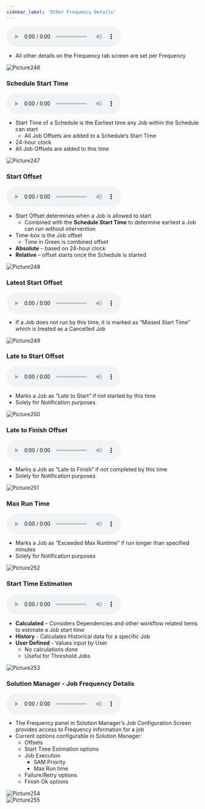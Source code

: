 ```yaml
---
sidebar_label: 'Other Frequency Details'
---
```


<audio controls="controls">
  <source type="audio/mp3" src="audiobasic/OtherFrequencyDetails.mp3"></source>
  <p>Your browser does not support the audio element.</p>
</audio>

* All other details on the Frequency tab screen are set per Frequency

![Picture246](/imgbasic/246.png)

### Schedule Start Time

<audio controls="controls">
  <source type="audio/mp3" src="audiobasic/ScheduleStartTime.mp3"></source>
  <p>Your browser does not support the audio element.</p>
</audio>

* Start Time of a Schedule is the Earliest time any Job within the Schedule can start
  * All Job Offsets are added to a Schedule’s Start Time
* 24-hour clock
* All Job Offsets are added to this time

![Picture247](/imgbasic/247.png)

### Start Offset

<audio controls="controls">
  <source type="audio/mp3" src="audiobasic/StartOffset.mp3"></source>
  <p>Your browser does not support the audio element.</p>
</audio>

* Start Offset determines when a Job is allowed to start
  * Combined with the **Schedule Start Time** to determine earliest a Job can run without intervention
* Time-box is the Job offset 
  * Time in Green is combined offset
* **Absolute** – based on 24-hour clock
* **Relative** – offset starts once the Schedule is started

![Picture248](/imgbasic/248.png)

### Latest Start Offset

<audio controls="controls">
  <source type="audio/mp3" src="audiobasic/LatestStartOffset.mp3"></source>
  <p>Your browser does not support the audio element.</p>
</audio>

* If a Job does not run by this time, it is marked as “Missed Start Time” which is treated as a Cancelled Job

![Picture249](/imgbasic/249.png)

### Late to Start Offset

<audio controls="controls">
  <source type="audio/mp3" src="audiobasic/LateToStartOffset.mp3"></source>
  <p>Your browser does not support the audio element.</p>
</audio>

* Marks a Job as “Late to Start” if not started by this time
* Solely for Notification purposes

![Picture250](/imgbasic/250.png)

### Late to Finish Offset

<audio controls="controls">
  <source type="audio/mp3" src="audiobasic/LateToFinishOffset.mp3"></source>
  <p>Your browser does not support the audio element.</p>
</audio>

* Marks a Job as “Late to Finish” if not completed by this time
* Solely for Notification purposes

![Picture251](/imgbasic/251.png)

### Max Run Time 

<audio controls="controls">
  <source type="audio/mp3" src="audiobasic/MaxRunTime.mp3"></source>
  <p>Your browser does not support the audio element.</p>
</audio>

* Marks a Job as “Exceeded Max Runtime” if run longer than specified minutes
* Solely for Notification purposes

![Picture252](/imgbasic/252.png)

### Start Time Estimation

<audio controls="controls">
  <source type="audio/mp3" src="audiobasic/StartTimeEstimation.mp3"></source>
  <p>Your browser does not support the audio element.</p>
</audio>

* **Calculated** – Considers Dependencies and other workflow related items to estimate a Job start time
* **History** - Calculates Historical data for a specific Job
* **User Defined** - Values input by User 
  * No calculations done 
  * Useful for Threshold Jobs

![Picture253](/imgbasic/253.png)

### Solution Manager - Job Frequency Details

<audio controls="controls">
  <source type="audio/mp3" src="audiobasic/SolutionManagerJobFrequencyDetails.mp3"></source>
  <p>Your browser does not support the audio element.</p>
</audio>

* The Frequency panel in Solution Manager’s Job Configuration Screen provides access to Frequency information for a job
* Current options configurable in Solution Manager:
  * Offsets
  * Start Time Estimation options
  * Job Execution
    * SAM Priority
    * Max Run time
  * Failure/Retry options
  * Finish Ok options

![Picture254](/imgbasic/254.png)  
![Picture255](/imgbasic/255.png)  